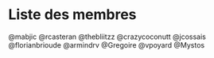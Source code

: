 # Liste des membres
@mabjic
@rcasteran
@thebliitzz
@crazycoconutt
@jcossais
@florianbrioude 
@armindrv
@Gregoire
@vpoyard
@Mystos
